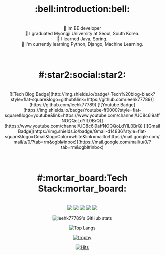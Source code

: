 <div align=center>

<h1>:bell:introduction:bell:</h1></br>
🌱 Im BE developer </br>
🌱 I graduated Myongji University at Seoul, South Korea.</br>
🌱 I learned Java, Spring.</br>
🌱 I'm currently learning Python, Django, Machine Learning.</br></br></br>

<h1>#:star2:social:star2:</h1></br>
[![Tech Blog Badge](http://img.shields.io/badge/-Tech%20blog-black?style=flat-square&logo=github&link=https://github.com/leehk77789)](https://github.com/leehk77789)
[![Youtube Badge](https://img.shields.io/badge/Youtube-ff0000?style=flat-square&logo=youtube&link=https://www.youtube.com/channel/UC8c6l9affNOQQoLdYlL0BrQ)](https://www.youtube.com/channel/UC8c6l9affNOQQoLdYlL0BrQ)
[![Gmail Badge](https://img.shields.io/badge/Gmail-d14836?style=flat-square&logo=Gmail&logoColor=white&link=mailto:https://mail.google.com/mail/u/0/?tab=rm&ogbl#inbox)](https://mail.google.com/mail/u/0/?tab=rm&ogbl#inbox)
</br></br></br>

<h1>#:mortar_board:Tech Stack:mortar_board:</h1></br>
<a href="https://simpleicons.org/" target="_blank"><img src="https://img.shields.io/badge/Python-3776AB?style=flat-square&logo=Python&logoColor=white"/></a>
<a href="https://simpleicons.org/" target="_blank"><img src="https://img.shields.io/badge/Django-092E20?style=flat-square&logo=Django&logoColor=white"/></a>
<a href="https://simpleicons.org/" target="_blank"><img src="https://img.shields.io/badge/Java-007396?style=flat&logo=OpenJDK&logoColor=white"/></a>
<a href="https://simpleicons.org/" target="_blank"><img src="https://img.shields.io/badge/Spring-6DB33F?style=flat-square&logo=Spring&logoColor=white"/></a>
<a href="https://simpleicons.org/" target="_blank"><img src="https://img.shields.io/badge/HTML5-E34F26?style=flat-square&logo=HTML5&logoColor=white"/></a>

![leehk77789's GitHub stats](https://github-readme-stats.vercel.app/api?username=leehk77789&show_icons=true&theme=great-gatsby)

[![Top Langs](https://github-readme-stats.vercel.app/api/top-langs/?username=leehk77789&langs_count=8)](https://github.com/leehk77789/github-readme-stats)

[![trophy](https://github-profile-trophy.vercel.app/?username=leehk77789)](https://github.com/ryo-ma/github-profile-trophy)

[![Hits](https://hits.seeyoufarm.com/api/count/incr/badge.svg?url=https%3A%2F%2Fgithub.com%2Fleehk77789%2Fhit-counter&count_bg=%2379C83D&title_bg=%23555555&icon=bitrise.svg&icon_color=%23E7E7E7&title=hits&edge_flat=false)](https://hits.seeyoufarm.com)
</div>
